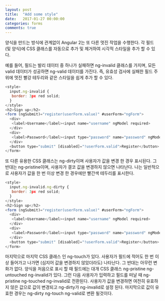 ```yaml
---
layout: post
title:  "Add some style"
date:   2017-01-27 00:00:00
categories: forms
comments: true
---
```


양식을 만드는 방식에 관계없이 Angular 2는 또 다른 멋진 작업을 수행한다.
각 필드 (및 양식)에 CSS 클래스를 자동으로 추가 및 제거하여 시각적 스타일을 추가 할 수 있다.

예를 들어, 필드는 발리 데이터 중 하나가 실패하면 ng-invalid 클래스를 가지며, 모든 valid 데이터가 성공하면 ng-valid 데이터를 가진다. 
즉, 유효성 검사에 실패한 필드 주위에 멋진 빨강 테두리와 같은 스타일을 쉽게 추가 할 수 있다.

```javascript
<style>
  input.ng-invalid {
   border: 3px red solid;
  }
</style>
<h2>Sign up</h2>
<form (ngSubmit)="register(userForm.value)" #userForm="ngForm">
  <div>
   <label>Username</label><input name="username" ngModel required>
  </div>
  <div>
   <label>Password</label><input type="password" name="password" ngModel required>
  </div>
  <button type="submit" [disabled]="!userForm.valid">Register</button>
</form>
```

또 다른 유용한 CSS 클래스는 ng-dirty이며 사용자가 값을 변경 한 경우 표시된다. 
그 반대는 ng-pristine이며, 사용자가 결코 값을 변경하지 않으면 나타난다. 
나는 일반적으로 사용자가 값을 한 번 이상 변경 한 경우에만 빨간색 테두리를 표시한다.

```javascript
<style>
  input.ng-invalid.ng-dirty {
   border: 3px red solid;
  }
</style>
<h2>Sign up</h2>
<form (ngSubmit)="register(userForm.value)" #userForm="ngForm">
  <div>
   <label>Username</label><input name="username" ngModel required>
  </div>
  <div>
   <label>Password</label><input type="password" name="password" ngModel required>
  </div>
  <button type="submit" [disabled]="!userForm.valid">Register</button>
</form>
```

마지막으로 마지막 CSS 클래스 인 ng-touch가 있다. 사용자가 필드에 적어도 한 번 이상 들어가고 나가면 (심지어 값을 변경하지 않았더라도) 나타난다. 그 반대는 아무런 변화가 없다.
양식을 처음으로 표시 할 때 필드에는 대개 CSS 클래스 ng-pristine ng-untouched ng-invalid가 있다.
그런 다음 사용자가 입력하고 필드를 떠날 때 ng-pristine ng-touched ng-invalid로 전환된다.
사용자가 값을 변경하면 여전히 유효하지 않은 값으로 값이 변경되고 ng-dirty가 ng-invalid로 설정 된다.
마지막으로 값이 유효한 경우는 ng-dirty ng-touch ng-valid로 변환 될것이다. 
